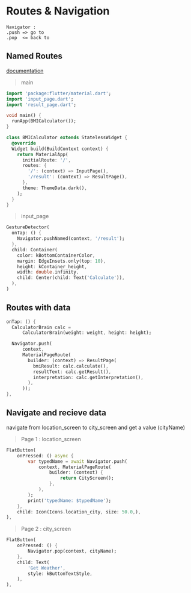 # Routes & Navigation

````
Navigator :
.push => go to
.pop  <= back to
````

## Named Routes

[documentation](https://flutter.dev/docs/cookbook/navigation/named-routes)

> main

```dart
import 'package:flutter/material.dart';
import 'input_page.dart';
import 'result_page.dart';

void main() {
  runApp(BMICalculator());
}

class BMICalculator extends StatelessWidget {
  @override
  Widget build(BuildContext context) {
    return MaterialApp(
      initialRoute: '/',
      routes: {
        '/': (context) => InputPage(),
        '/result': (context) => ResultPage(),
      },
      theme: ThemeData.dark(),
    );
  }
}
```

> input_page

```dart
GestureDetector(
  onTap: () {
    Navigator.pushNamed(context, '/result');
  },
  child: Container(
    color: kBottomContainerColor,
    margin: EdgeInsets.only(top: 10),
    height: kContainer_height,
    width: double.infinity,
    child: Center(child: Text('Calculate')),
  ),
)
```

## Routes with data

```dart
onTap: () {
  CalculatorBrain calc =
      CalculatorBrain(weight: weight, height: height);

  Navigator.push(
      context,
      MaterialPageRoute(
        builder: (context) => ResultPage(
          bmiResult: calc.calculate(),
          resultText: calc.getResult(),
          interpretation: calc.getInterpretation(),
        ),
      ));
},
```

## Navigate and recieve data

navigate from location_screen to city_screen and get a value (cityName)

> Page 1 : location_screen

````dart
FlatButton(
	onPressed: () async {
    	var typedName = await Navigator.push(
        	context, MaterialPageRoute(                          
        		builder: (context) {
            		return CityScreen();
				},
            ),
		);
        print('typedName: $typedName');
    },
	child: Icon(Icons.location_city, size: 50.0,),
),
````

> Page 2 : city_screen

````dart
FlatButton(
	onPressed: () {
    	Navigator.pop(context, cityName);
  	},
    child: Text(
    	'Get Weather',
       	style: kButtonTextStyle,
	),
),
````